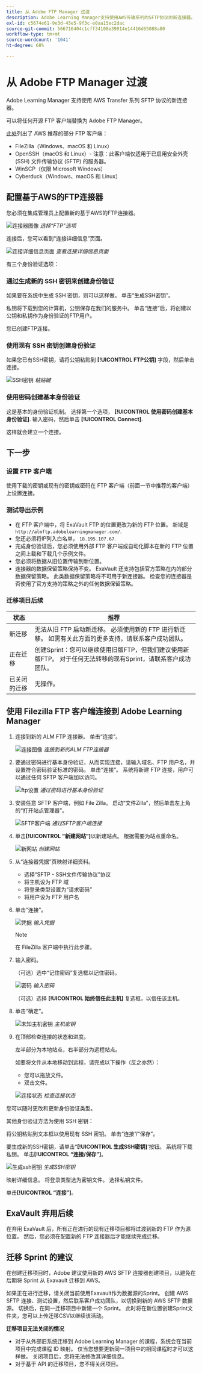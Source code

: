 ```yaml
---
title: 从 Adobe FTP Manager 过渡
description: Adobe Learning Manager支持使用AWS传输系列的SFTP协议的新连接器。 可以将任何开源 FTP 客户端替换为 Adobe FTP Manager。
exl-id: c5674e61-9e3d-45e5-9f3c-e0aa15ec2dac
source-git-commit: 566716404c1cff34108e39014e14416d65088a80
workflow-type: tm+mt
source-wordcount: '1041'
ht-degree: 68%

---
```


# 从 Adobe FTP Manager 过渡

Adobe Learning Manager 支持使用 AWS Transfer 系列 SFTP 协议的新连接器。

可以将任何开源 FTP 客户端替换为 Adobe FTP Manager。

[此处](https://docs.aws.amazon.com/transfer/latest/userguide/transfer-file.html)列出了 AWS 推荐的部分 FTP 客户端：

* FileZilla（Windows、macOS 和 Linux）
* OpenSSH（macOS 和 Linux）- 注意：此客户端仅适用于已启用安全外壳 (SSH) 文件传输协议 (SFTP) 的服务器。
* WinSCP（仅限 Microsoft Windows）
* Cyberduck（Windows、macOS 和 Linux）

## 配置基于AWS的FTP连接器

您必须在集成管理员上配置新的基于AWS的FTP连接器。

![连接器图像](assets/alm-ftp.png)
*选择“FTP”选项*

连接后，您可以看到“连接详细信息”页面。

![连接详细信息页面](assets/connection-name.png)
*查看连接详细信息页面*

有三个身份验证选项：

### 通过生成新的 SSH 密钥来创建身份验证

如果要在系统中生成 SSH 密钥，则可以这样做。 单击“生成SSH密钥”。

私钥将下载到您的计算机，公钥保存在我们的服务中。 单击“连接”后，将创建以公钥和私钥作为身份验证的FTP用户。

您已创建FTP连接。

### 使用现有 SSH 密钥创建身份验证

如果您已有SSH密钥，请将公钥粘贴到 **[!UICONTROL FTP公钥]** 字段，然后单击连接。

![SSH密钥](assets/ssh-keys.png)
*粘贴键*

### 使用密码创建基本身份验证

这是基本的身份验证机制。 选择第一个选项， **[!UICONTROL 使用密码创建基本身份验证]**. 输入密码，然后单击 **[!UICONTROL Connect]**.

这样就会建立一个连接。

## 下一步

### 设置 FTP 客户端

使用下载的密钥或现有的密钥或密码在 FTP 客户端（前面一节中推荐的客户端）上设置连接。

### 测试导出示例

* 在 FTP 客户端中，将 ExaVault FTP 的位置更改为新的 FTP 位置。 新域是 `http://almftp.adobelearningmanager.com/`.
* 您还必须将IP列入白名单， `18.195.107.67`.
* 完成身份验证后，您必须使用外部 FTP 客户端或自动化脚本在新的 FTP 位置之间上载和下载几个示例文件。
* 您必须将数据从旧位置传输到新位置。
* 连接器的数据保留策略保持不变。 ExaVault 还支持包括官方策略在内的部分数据保留策略。 此类数据保留策略将不可用于新连接器。 检查您的连接器是否使用了官方支持的策略之外的任何数据保留策略。

### 迁移项目后续

| 状态 | 推荐 |
|---|---|
| 新迁移 | 无法从旧 FTP 启动新迁移。 必须使用新的 FTP 进行新迁移。 如需有关此方面的更多支持，请联系客户成功团队。 |
| 正在迁移 | 创建Sprint：您可以继续使用旧版FTP，但我们建议使用新版FTP。 对于任何无法转移的现有Sprint，请联系客户成功团队。 |
| 已关闭的迁移 | 无操作。 |

## 使用 Filezilla FTP 客户端连接到 Adobe Learning Manager

1. 连接到新的 ALM FTP 连接器。 单击“连接”。

   ![连接图像](assets/connect-client.png)
   *连接到新的ALM FTP连接器*

1. 要通过密码进行基本身份验证，从而实现连接，请输入域名、FTP 用户名，并设置符合密码验证标准的密码。 单击“连接”。 系统将新建 FTP 连接，用户可以通过任何 SFTP 客户端加以访问。

   ![ftp设置](assets/connect-settings.png)
   *通过密码进行基本身份验证*

1. 安装任意 SFTP 客户端，例如 File Zilla。 启动“文件Zilla”，然后单击左上角的“打开站点管理器”。

   ![SFTP客户端](assets/sftp-client-install.png)
   *通过SFTP客户端连接*

1. 单击&#x200B;**[!UICONTROL “新建网站”]**&#x200B;以新建站点。 根据需要为站点重命名。

   ![新网站](assets/new-site.png)
   *创建网站*

1. 从“连接器凭据”页映射详细资料。

   * 选择“SFTP - SSH文件传输协议”协议
   * 将主机设为 FTP 域
   * 将登录类型设置为“请求密码”
   * 将用户设为 FTP 用户名

1. 单击“连接”。

   ![凭据](assets/connector-credentials.png)
   *输入凭据*

   >[!NOTE]
   >
   >在 FileZilla 客户端中执行此步骤。

1. 输入密码。

   （可选）选中“记住密码”复选框以记住密码。

   ![密码](assets/password.png)
   *输入密码*

   （可选）选择 **[!UICONTROL 始终信任此主机]** 复选框，以信任该主机。

1. 单击“确定”。

   ![未知主机密钥](assets/unknown-host-key.png)
   *主机密钥*

1. 在顶部检查连接的状态和进度。

   左半部分为本地站点，右半部分为远程站点。

   如要将文件从本地移动到远程，请完成以下操作（反之亦然）：

   * 您可以拖放文件。
   * 双击文件。

   ![连接状态](assets/connection-status-progress.png)
   *检查连接状态*

您可以随时更改和更新身份验证类型。

其他身份验证方法为使用 SSH 密钥：

将公钥粘贴到文本框以使用现有 SSH 密钥。 单击“连接”/“保存”。

要生成新的SSH密钥，请单击“**[!UICONTROL 生成SSH密钥]**&#39;按钮。 系统将下载私钥。 单击&#x200B;**[!UICONTROL “连接/保存”]**。

![生成ssh密钥](assets/ssh-key.png)
*生成SSH密钥*

映射详细信息。 将登录类型选为密钥文件。 选择私钥文件。

单击&#x200B;**[!UICONTROL “连接”]**。

## ExaVault 弃用后续

在弃用 ExaVault 后，所有正在进行的现有迁移项目都将过渡到新的 FTP 作为源位置。 然后，您必须在配置新的 FTP 连接器后才能继续完成迁移。

## 迁移 Sprint 的建议

在创建迁移项目时，Adobe 建议使用新的 AWS SFTP 连接器创建项目，以避免在后期将 Sprint 从 Exavault 迁移到 AWS。

如果正在进行迁移，请关闭当前使用Exavault作为数据源的Sprint。 创建 AWS SFTP 连接、测试设置，然后联系客户成功团队，以切换到新的 AWS SFTP 数据源。 切换后，在同一迁移项目中新建一个 Sprint。 此时将在新位置创建Sprint文件夹，您可以上传迁移CSV以继续该活动。

**迁移项目无法关闭的情况**

* 对于从外部旧系统迁移到 Adobe Learning Manager 的课程，系统会在当前项目中完成课程 ID 映射。 仅当您想要更新同一项目中的相同课程时才可以这样做。 关闭项目后，您将无法修改其详细信息。
* 对于基于 API 的迁移项目，您不得关闭项目。
